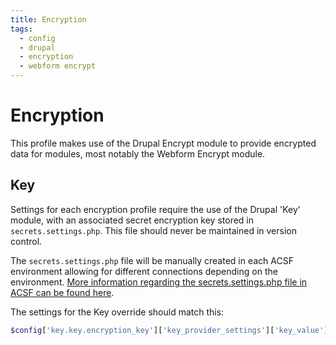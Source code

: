 ```yaml
---
title: Encryption
tags:
  - config
  - drupal
  - encryption
  - webform encrypt
---
```

# Encryption

This profile makes use of the Drupal Encrypt module to provide encrypted data
for modules, most notably the Webform Encrypt module.

## Key
Settings for each encryption profile require the use of the Drupal 'Key' module,
with an associated secret encryption key stored in `secrets.settings.php`.
This file should never be maintained in version control.

The `secrets.settings.php` file will be manually created in each ACSF environment
allowing for different connections depending on the environment. [More information
regarding the secrets.settings.php file in ACSF can be found here](https://docs.acquia.com/resource/secrets/#secrets-settings-php-file).

The settings for the Key override should match this:
```php
$config['key.key.encryption_key']['key_provider_settings']['key_value'] = 'SECRET_KEY_VALUE';
```
